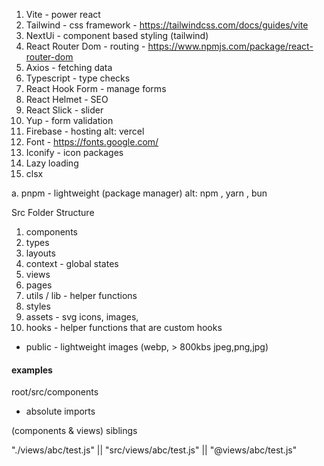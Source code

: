 1. Vite - power react
2. Tailwind - css framework - https://tailwindcss.com/docs/guides/vite
3. NextUi - component based styling (tailwind)
4. React Router Dom - routing - https://www.npmjs.com/package/react-router-dom
5. Axios - fetching data
6. Typescript - type checks
7. React Hook Form - manage forms
8. React Helmet - SEO
9. React Slick - slider
10. Yup - form validation
11. Firebase - hosting alt: vercel
12. Font - https://fonts.google.com/
13. Iconify - icon packages
14. Lazy loading
15. clsx

a. pnpm - lightweight (package manager) alt: npm , yarn , bun

Src Folder Structure

1. components
2. types
3. layouts
4. context - global states
5. views
6. pages
7. utils / lib - helper functions
8. styles
9. assets - svg icons, images,
10. hooks - helper functions that are custom hooks

-   public - lightweight images (webp, > 800kbs jpeg,png,jpg)

#### examples

root/src/components

-   absolute imports

(components & views) siblings

"./views/abc/test.js" || "src/views/abc/test.js" || "@views/abc/test.js"
